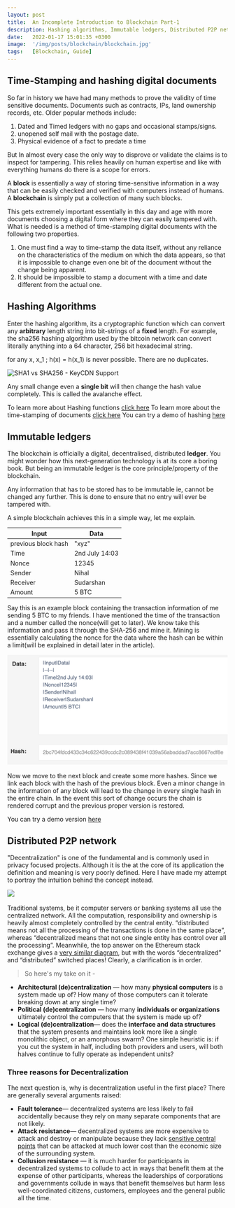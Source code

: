 ```yaml
---
layout: post
title:  An Incomplete Introduction to Blockchain Part-1
description: Hashing algorithms, Immutable ledgers, Distributed P2P networks
date:   2022-01-17 15:01:35 +0300
image:  '/img/posts/blockchain/blockchain.jpg'
tags:   [Blockchain, Guide]
---
```


## Time-Stamping and hashing digital documents

So far in history we have had many methods to prove the validity of time sensitive documents. Documents such as contracts, IPs, land ownership records, etc. Older popular methods include:

 1. Dated and Timed ledgers with no gaps and occasional stamps/signs.
 2. unopened self mail with the postage date.
 3. Physical evidence of a fact to predate a time

But In almost every case the only way to disprove or validate the claims is to inspect for tampering. This relies heavily on human expertise and like with everything humans do there is a scope for errors.

A **block** is essentially a way of storing time-sensitive information in a way that can be easily checked and verified with computers instead of humans. A **blockchain** is simply put a collection of many such blocks.  

This gets extremely important essentially in this day and age with more documents choosing a digital form where they can easily tampered with. What is needed is a method of time-stamping digital documents with the following two properties.
1. One must find a way to time-stamp the data itself, without any reliance on the characteristics of the medium on which the data appears, so that it is impossible to change even one bit of the document without the change being apparent. 
2. It should be impossible to stamp a document with a time and date different from the actual one.

## Hashing Algorithms

Enter the hashing algorithm, its a cryptographic function which can convert any **arbitrary** length string into  bit-strings of a **fixed** length. For example, the sha256 hashing algorithm used by the bitcoin network can convert literally anything into a 64 character, 256 bit hexadecimal string.

for any x, x_1 ; h(x) = h(x_1) is never possible. There are no duplicates.

![SHA1 vs SHA256 - KeyCDN Support](https://www.keycdn.com/img/support/sha1-vs-sha256.png)

Any small change even a **single bit** will then change the hash value completely. This is called the avalanche effect.

To learn more about Hashing functions [click here](https://webspace.science.uu.nl/~tel00101/liter/Books/CrypCont.pdf)
To learn more about the time-stamping of documents [click here](https://www.anf.es/pdf/Haber_Stornetta.pdf)
You can try a demo of hashing [here](https://tools.superdatascience.com/blockchain/hash)
## Immutable ledgers
The blockchain is officially a digital, decentralised, distributed **ledger**. You might wonder how this next-generation technology is at its core a boring book. But being an immutable ledger is the core principle/property of the blockchain.

Any information that has to be stored has to be immutable ie, cannot be changed any further. This is done to ensure that no entry will ever be tampered with.

A simple blockchain achieves this in a simple way, let me explain.

|Input|Data|
|--|--|
|previous block hash|"xyz"|
|Time|2nd July 14:03|
|Nonce|12345|
|Sender|Nihal|
|Receiver|Sudarshan|
|Amount|5 BTC|

Say this is an example block containing the transaction information of me sending 5 BTC to my friends. I have mentioned the time of the transaction and a number called the nonce(will get to later). We know take this information and pass it through the SHA-256 and mine it. Mining is essentially calculating the nonce for the data where the hash can be within a limit(will be explained in detail later in the article).
 
![Example of a Block that has been mined](/img/posts/blockchain/blockchain.png)

Now we move to the next block and create some more hashes. Since we link each block with the hash of the previous block. Even a minor change in the information of any block will lead to the change in every single hash in the entire chain. In the event this sort of change occurs the chain is rendered corrupt and the previous proper version is restored.

You can try a demo version [here](https://tools.superdatascience.com/blockchain/block)

## Distributed P2P network
"Decentralization" is one of the fundamental and is commonly used in privacy focused projects. Although it is the at the core of its application the definition and meaning is very poorly defined. Here I have made my attempt to portray the intuition behind the concept instead.

![](https://miro.medium.com/max/1094/1*WG5_xDDwHv0lMaVUYLNbVA.png)

Traditional systems, be it computer servers or banking systems all use the centralized network. All the computation, responsibility and ownership is heavily almost completely controlled by the central entity. “distributed means not all the processing of the transactions is done in the same place”, whereas “decentralized means that not one single entity has control over all the processing”. Meanwhile, the top answer on the Ethereum stack exchange gives a [very similar diagram](http://ethereum.stackexchange.com/questions/7812/question-on-the-terms-distributed-and-decentralised), but with the words “decentralized” and “distributed” switched places! Clearly, a clarification is in order.

>So here's my take on it -

 - **Architectural (de)centralization** — how many **physical computers** is a system made up of? How many of those computers can it tolerate breaking down at any single time?
- **Political (de)centralization**  — how many **individuals or organizations** ultimately control the computers that the system is made up of?
- **Logical (de)centralization**— does the **interface and data structures** that the system presents and maintains look more like a single monolithic object, or an amorphous swarm? One simple heuristic is: if you cut the system in half, including both providers and users, will both halves continue to fully operate as independent units?

### Three reasons for Decentralization

The next question is, why is decentralization useful in the first place? There are generally several arguments raised:

- **Fault tolerance**— decentralized systems are less likely to fail accidentally because they rely on many separate components that are not likely.
- **Attack resistance**— decentralized systems are more expensive to attack and destroy or manipulate because they lack  [sensitive central points](http://starwars.wikia.com/wiki/Thermal_exhaust_port)  that can be attacked at much lower cost than the economic size of the surrounding system.
- **Collusion resistance** — it is much harder for participants in decentralized systems to collude to act in ways that benefit them at the expense of other participants, whereas the leaderships of corporations and governments collude in ways that benefit themselves but harm less well-coordinated citizens, customers, employees and the general public all the time.